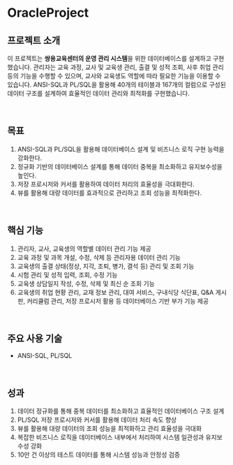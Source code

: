 # OracleProject
## 프로젝트 소개

이 프로젝트는 **쌍용교육센터의 운영 관리 시스템**을 위한 데이터베이스를 설계하고 구현했습니다. 
관리자는 교육 과정, 교사 및 교육생 관리, 출결 및 성적 조회, 사후 취업 관리 등의 기능을 수행할 수 있으며, 교사와 교육생도 역할에 따라 필요한 기능을 이용할 수 있습니다. 
ANSI-SQL과 PL/SQL을 활용해 40개의 테이블과 167개의 컬럼으로 구성된 데이터 구조를 설계하여 효율적인 데이터 관리와 최적화를 구현했습니다.

<br>

## 목표
1. ANSI-SQL과 PL/SQL을 활용해 데이터베이스 설계 및 비즈니스 로직 구현 능력을 강화한다.
2. 정규화 기반의 데이터베이스 설계를 통해 데이터 중복을 최소화하고 유지보수성을 높인다.
3. 저장 프로시저와 커서를 활용하여 데이터 처리의 효율성을 극대화한다.
4. 뷰를 활용해 대량 데이터를 효과적으로 관리하고 조회 성능을 최적화한다.

<br>

## 핵심 기능
1. 관리자, 교사, 교육생의 역할별 데이터 관리 기능 제공
2. 교육 과정 및 과목 개설, 수정, 삭제 등 관리자용 데이터 관리 기능
3. 교육생의 출결 상태(정상, 지각, 조퇴, 병가, 결석 등) 관리 및 조회 기능
4. 시험 관리 및 성적 입력, 조회, 수정 기능
5. 교육생 상담일지 작성, 수정, 삭제 및 최신 순 조회 기능
6. 교육생의 취업 현황 관리, 교재 정보 관리, 대여 서비스, 구내식당 식단표, Q&A 게시판, 커리큘럼 관리, 저장 프로시저 활용 등 데이터베이스 기반 부가 기능 제공

<br>

## 주요 사용 기술
- ANSI-SQL, PL/SQL

<br>

## 성과
1. 데이터 정규화를 통해 중복 데이터를 최소화하고 효율적인 데이터베이스 구조 설계
2. PL/SQL 저장 프로시저와 커서를 활용해 데이터 처리 속도 향상
3. 뷰를 활용해 대량 데이터의 조회 성능을 최적화하고 관리 효율성을 극대화
4. 복잡한 비즈니스 로직을 데이터베이스 내부에서 처리하여 시스템 일관성과 유지보수성 강화
5. 10만 건 이상의 테스트 데이터를 통해 시스템 성능과 안정성 검증
